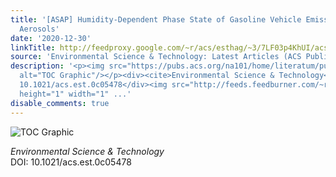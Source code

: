 ```yaml
---
title: '[ASAP] Humidity-Dependent Phase State of Gasoline Vehicle Emission-Related
  Aerosols'
date: '2020-12-30'
linkTitle: http://feedproxy.google.com/~r/acs/esthag/~3/7LF03p4KhUI/acs.est.0c05478
source: 'Environmental Science & Technology: Latest Articles (ACS Publications)'
description: '<p><img src="https://pubs.acs.org/na101/home/literatum/publisher/achs/journals/content/esthag/0/esthag.ahead-of-print/acs.est.0c05478/20201230/images/medium/es0c05478_0008.gif"
  alt="TOC Graphic"/></p><div><cite>Environmental Science & Technology</cite></div><div>DOI:
  10.1021/acs.est.0c05478</div><img src="http://feeds.feedburner.com/~r/acs/esthag/~4/7LF03p4KhUI"
  height="1" width="1" ...'
disable_comments: true
---
```

<p><img src="https://pubs.acs.org/na101/home/literatum/publisher/achs/journals/content/esthag/0/esthag.ahead-of-print/acs.est.0c05478/20201230/images/medium/es0c05478_0008.gif" alt="TOC Graphic"/></p><div><cite>Environmental Science & Technology</cite></div><div>DOI: 10.1021/acs.est.0c05478</div><img src="http://feeds.feedburner.com/~r/acs/esthag/~4/7LF03p4KhUI" height="1" width="1" ...